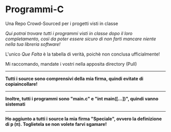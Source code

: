 Programmi-C
===========

Una Repo Crowd-Sourced per i progetti visti in classe

*Qui potrai trovare tutti i programmi visti in classe dopo
il loro completamento, così da poter essere sicuro di non
farti mancare niente nella tua libreria software!*

L'unico *<span title="Che manca">Que Falta</span>* è la tabella di verità, poichè non conclusa ufficialmente!

Mi raccomando, mandate i vostri nella apposita directory (Pull)

---

**Tutti i source sono comprensivi della mia firma, quindi evitate di copiaincollare!** <br />

---

**Inoltre, tutti i programmi sono "main.c" e "int main([...])", quindi vanno sistemati**

---

**Ho aggiunto a tutti i source la mia firma "Speciale", ovvero la definizione
di p (π). Toglietela se non volete farvi sgamare!**
